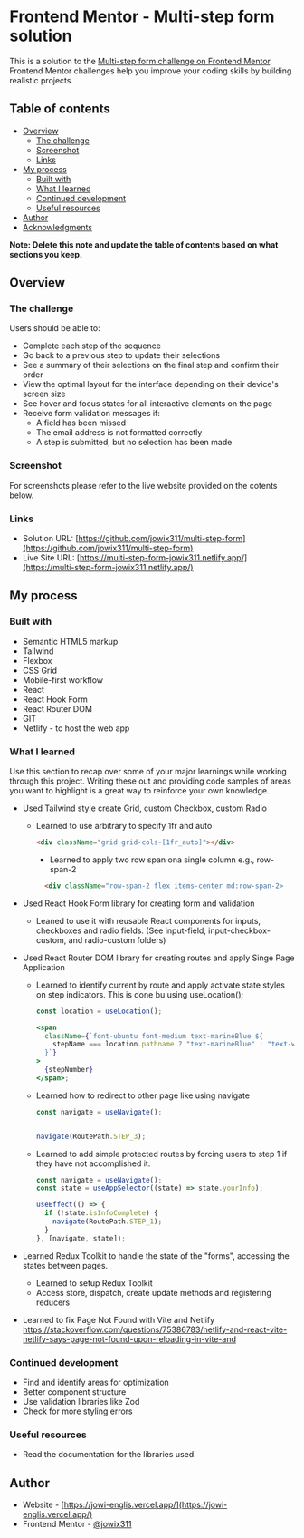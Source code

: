 # Frontend Mentor - Multi-step form solution

This is a solution to the [Multi-step form challenge on Frontend Mentor](https://www.frontendmentor.io/challenges/multistep-form-YVAnSdqQBJ). Frontend Mentor challenges help you improve your coding skills by building realistic projects.

## Table of contents

- [Overview](#overview)
  - [The challenge](#the-challenge)
  - [Screenshot](#screenshot)
  - [Links](#links)
- [My process](#my-process)
  - [Built with](#built-with)
  - [What I learned](#what-i-learned)
  - [Continued development](#continued-development)
  - [Useful resources](#useful-resources)
- [Author](#author)
- [Acknowledgments](#acknowledgments)

**Note: Delete this note and update the table of contents based on what sections you keep.**

## Overview

### The challenge

Users should be able to:

- Complete each step of the sequence
- Go back to a previous step to update their selections
- See a summary of their selections on the final step and confirm their order
- View the optimal layout for the interface depending on their device's screen size
- See hover and focus states for all interactive elements on the page
- Receive form validation messages if:
  - A field has been missed
  - The email address is not formatted correctly
  - A step is submitted, but no selection has been made

### Screenshot

For screenshots please refer to the live website provided on the cotents below.

### Links

- Solution URL: [https://github.com/jowix311/multi-step-form](https://github.com/jowix311/multi-step-form)
- Live Site URL: [https://multi-step-form-jowix311.netlify.app/](https://multi-step-form-jowix311.netlify.app/)

## My process

### Built with

- Semantic HTML5 markup
- Tailwind
- Flexbox
- CSS Grid
- Mobile-first workflow
- React
- React Hook Form
- React Router DOM
- GIT
- Netlify - to host the web app

### What I learned

Use this section to recap over some of your major learnings while working through this project. Writing these out and providing code samples of areas you want to highlight is a great way to reinforce your own knowledge.

- Used Tailwind style create Grid, custom Checkbox, custom Radio
  - Learned to use arbitrary to specify 1fr and auto
    ```html
    <div className="grid grid-cols-[1fr_auto]"></div>
    ```
    - Learned to apply two row span ona single column e.g., row-span-2
    ```html
      <div className="row-span-2 flex items-center md:row-span-2>
    ```
- Used React Hook Form library for creating form and validation
  - Leaned to use it with reusable React components for inputs, checkboxes and radio fields. (See input-field, input-checkbox-custom, and radio-custom folders)
- Used React Router DOM library for creating routes and apply Singe Page Application
  - Learned to identify current by route and apply activate state styles on step indicators. This is done bu using useLocation();

    ```jsx
    const location = useLocation();

    <span
      className={`font-ubuntu font-medium text-marineBlue ${
        stepName === location.pathname ? "text-marineBlue" : "text-white"
      }`}
    >
      {stepNumber}
    </span>;
    ```
  - Learned how to redirect to other page like using navigate
    ```jsx
    const navigate = useNavigate();
    

    navigate(RoutePath.STEP_3);
    ```
  - Learned to add simple protected routes by forcing users to step 1 if they have not accomplished it.

    ```jsx
    const navigate = useNavigate();
    const state = useAppSelector((state) => state.yourInfo);

    useEffect(() => {
      if (!state.isInfoComplete) {
        navigate(RoutePath.STEP_1);
      }
    }, [navigate, state]);
    ```
- Learned Redux Toolkit to handle the state of the "forms", accessing the states between pages.

  - Learned to setup Redux Toolkit
  - Access store, dispatch, create update methods and registering reducers

- Learned to fix Page Not Found with Vite and Netlify
https://stackoverflow.com/questions/75386783/netlify-and-react-vite-netlify-says-page-not-found-upon-reloading-in-vite-and


### Continued development
- Find and identify areas for optimization
- Better component structure
- Use validation libraries like Zod
- Check for more styling errors

### Useful resources
- Read the documentation for the libraries used.

## Author

- Website - [https://jowi-englis.vercel.app/](https://jowi-englis.vercel.app/)
- Frontend Mentor - [@jowix311](hhttps://www.frontendmentor.io/profile/jowix311)


